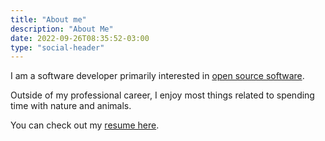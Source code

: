 ```yaml
---
title: "About me"
description: "About Me"
date: 2022-09-26T08:35:52-03:00
type: "social-header"
---
```


I am a software developer primarily interested in [open source software](https://opensource.org/).

Outside of my professional career, I enjoy most things related to spending time with nature and animals.

You can check out my [resume here](/pages/resume).
